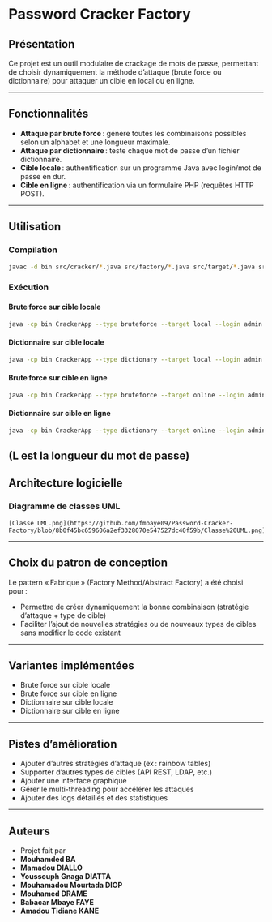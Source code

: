 # Password Cracker Factory

## Présentation

Ce projet est un outil modulaire de crackage de mots de passe, permettant de choisir dynamiquement la méthode d’attaque (brute force ou dictionnaire) pour attaquer un cible en local ou en ligne.  


---

## Fonctionnalités

- **Attaque par brute force** : génère toutes les combinaisons possibles selon un alphabet et une longueur maximale.
- **Attaque par dictionnaire** : teste chaque mot de passe d’un fichier dictionnaire.
- **Cible locale** : authentification sur un programme Java avec login/mot de passe en dur.
- **Cible en ligne** : authentification via un formulaire PHP (requêtes HTTP POST).

---

## Utilisation

### Compilation

```sh
javac -d bin src/cracker/*.java src/factory/*.java src/target/*.java src/CrackerApp.java
```

### Exécution

#### Brute force sur cible locale
```sh
java -cp bin CrackerApp --type bruteforce --target local --login admin --max L --alphabet azerty1234
```

#### Dictionnaire sur cible locale
```sh
java -cp bin CrackerApp --type dictionary --target local --login admin --dict dictionary.txt
```

#### Brute force sur cible en ligne
```sh
java -cp bin CrackerApp --type bruteforce --target online --login admin --max L --alphabet azerty1234 --url http://localhost/php_target/index.php
```

#### Dictionnaire sur cible en ligne
```sh
java -cp bin CrackerApp --type dictionary --target online --login admin --dict dictionary.txt --url http://localhost/php_target/index.php
```
(L est la longueur du mot de passe)
---

## Architecture logicielle

### Diagramme de classes UML

```
[Classe UML.png](https://github.com/fmbaye09/Password-Cracker-Factory/blob/8b0f45bc659606a2ef3328070e547527dc40f59b/Classe%20UML.png)
```

---

## Choix du patron de conception

Le pattern « Fabrique » (Factory Method/Abstract Factory) a été choisi pour :
- Permettre de créer dynamiquement la bonne combinaison (stratégie d’attaque + type de cible)
- Faciliter l’ajout de nouvelles stratégies ou de nouveaux types de cibles sans modifier le code existant

---

## Variantes implémentées

- Brute force sur cible locale
- Brute force sur cible en ligne
- Dictionnaire sur cible locale
- Dictionnaire sur cible en ligne

---

## Pistes d’amélioration

- Ajouter d’autres stratégies d’attaque (ex : rainbow tables)
- Supporter d’autres types de cibles (API REST, LDAP, etc.)
- Ajouter une interface graphique
- Gérer le multi-threading pour accélérer les attaques
- Ajouter des logs détaillés et des statistiques

---

## Auteurs

- Projet fait par 
- **Mouhamded BA** 
- **Mamadou DIALLO**
- **Youssouph Gnaga DIATTA**  
- **Mouhamadou Mourtada DIOP**
- **Mouhamed DRAME**  
- **Babacar Mbaye FAYE**
- **Amadou Tidiane KANE**  

 
